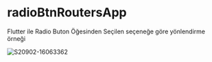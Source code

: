 # radioBtnRoutersApp

Flutter ile Radio Buton Öğesinden Seçilen seçeneğe göre yönlendirme örneği


![S20902-16063362](https://user-images.githubusercontent.com/77950761/188153015-08829c20-dad1-42e7-bd30-e06cf8d2d2f3.jpg)

